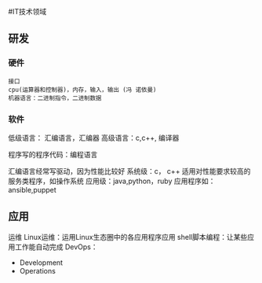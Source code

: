 #IT技术领域

## 研发
### 硬件
    接口
    cpu(运算器和控制器)，内存，输入，输出 (冯 诺依曼)
    机器语言：二进制指令，二进制数据

### 软件
低级语言： 汇编语言，汇编器
高级语言：c,c++, 编译器

程序写的程序代码：编程语言

汇编语言经常写驱动，因为性能比较好
系统级：c， c++  适用对性能要求较高的服务类程序，如操作系统
应用级：java,python，ruby 应用程序如：ansible,puppet


## 应用
运维
Linux运维：运用Linux生态圈中的各应用程序应用
shell脚本编程：让某些应用工作能自动完成
DevOps：
- Development
- Operations

